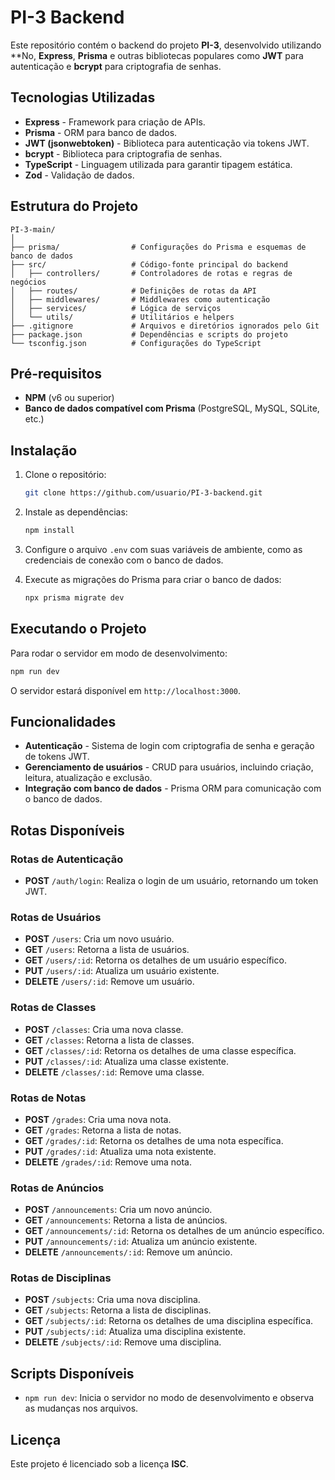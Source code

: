 # PI-3 Backend

Este repositório contém o backend do projeto **PI-3**, desenvolvido utilizando **No, **Express**, **Prisma** e outras bibliotecas populares como **JWT** para autenticação e **bcrypt** para criptografia de senhas. 

## Tecnologias Utilizadas


- **Express** - Framework para criação de APIs.
- **Prisma** - ORM para banco de dados.
- **JWT (jsonwebtoken)** - Biblioteca para autenticação via tokens JWT.
- **bcrypt** - Biblioteca para criptografia de senhas.
- **TypeScript** - Linguagem utilizada para garantir tipagem estática.
- **Zod** - Validação de dados.

## Estrutura do Projeto

```
PI-3-main/
│
├── prisma/                # Configurações do Prisma e esquemas de banco de dados
├── src/                   # Código-fonte principal do backend
│   ├── controllers/       # Controladores de rotas e regras de negócios
│   ├── routes/            # Definições de rotas da API
│   ├── middlewares/       # Middlewares como autenticação
│   ├── services/          # Lógica de serviços
│   └── utils/             # Utilitários e helpers
├── .gitignore             # Arquivos e diretórios ignorados pelo Git
├── package.json           # Dependências e scripts do projeto
└── tsconfig.json          # Configurações do TypeScript
```

## Pré-requisitos


- **NPM** (v6 ou superior)
- **Banco de dados compatível com Prisma** (PostgreSQL, MySQL, SQLite, etc.)

## Instalação

1. Clone o repositório:
   ```bash
   git clone https://github.com/usuario/PI-3-backend.git
   ```

2. Instale as dependências:
   ```bash
   npm install
   ```

3. Configure o arquivo `.env` com suas variáveis de ambiente, como as credenciais de conexão com o banco de dados.

4. Execute as migrações do Prisma para criar o banco de dados:
   ```bash
   npx prisma migrate dev
   ```

## Executando o Projeto

Para rodar o servidor em modo de desenvolvimento:

```bash
npm run dev
```

O servidor estará disponível em `http://localhost:3000`.

## Funcionalidades

- **Autenticação** - Sistema de login com criptografia de senha e geração de tokens JWT.
- **Gerenciamento de usuários** - CRUD para usuários, incluindo criação, leitura, atualização e exclusão.
- **Integração com banco de dados** - Prisma ORM para comunicação com o banco de dados.

## Rotas Disponíveis

### Rotas de Autenticação

- **POST** `/auth/login`: Realiza o login de um usuário, retornando um token JWT.

### Rotas de Usuários

- **POST** `/users`: Cria um novo usuário.
- **GET** `/users`: Retorna a lista de usuários.
- **GET** `/users/:id`: Retorna os detalhes de um usuário específico.
- **PUT** `/users/:id`: Atualiza um usuário existente.
- **DELETE** `/users/:id`: Remove um usuário.

### Rotas de Classes

- **POST** `/classes`: Cria uma nova classe.
- **GET** `/classes`: Retorna a lista de classes.
- **GET** `/classes/:id`: Retorna os detalhes de uma classe específica.
- **PUT** `/classes/:id`: Atualiza uma classe existente.
- **DELETE** `/classes/:id`: Remove uma classe.

### Rotas de Notas

- **POST** `/grades`: Cria uma nova nota.
- **GET** `/grades`: Retorna a lista de notas.
- **GET** `/grades/:id`: Retorna os detalhes de uma nota específica.
- **PUT** `/grades/:id`: Atualiza uma nota existente.
- **DELETE** `/grades/:id`: Remove uma nota.

### Rotas de Anúncios

- **POST** `/announcements`: Cria um novo anúncio.
- **GET** `/announcements`: Retorna a lista de anúncios.
- **GET** `/announcements/:id`: Retorna os detalhes de um anúncio específico.
- **PUT** `/announcements/:id`: Atualiza um anúncio existente.
- **DELETE** `/announcements/:id`: Remove um anúncio.

### Rotas de Disciplinas

- **POST** `/subjects`: Cria uma nova disciplina.
- **GET** `/subjects`: Retorna a lista de disciplinas.
- **GET** `/subjects/:id`: Retorna os detalhes de uma disciplina específica.
- **PUT** `/subjects/:id`: Atualiza uma disciplina existente.
- **DELETE** `/subjects/:id`: Remove uma disciplina.

## Scripts Disponíveis

- `npm run dev`: Inicia o servidor no modo de desenvolvimento e observa as mudanças nos arquivos.

## Licença

Este projeto é licenciado sob a licença **ISC**.

